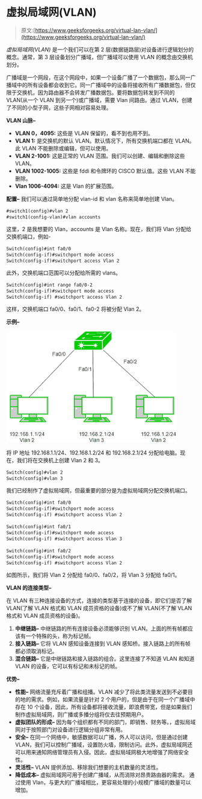 # 虚拟局域网(VLAN)

> 原文:[https://www.geeksforgeeks.org/virtual-lan-vlan/](https://www.geeksforgeeks.org/virtual-lan-vlan/)

*虚拟局域网(VLAN)* 是一个我们可以在第 2 层(数据链路层)对设备进行逻辑划分的概念。通常，第 3 层设备划分广播域，但广播域可以使用 VLAN 的概念由交换机划分。

广播域是一个网段，在这个网段中，如果一个设备广播了一个数据包，那么同一广播域中的所有设备都会收到它。同一广播域中的设备将接收所有广播数据包，但仅限于交换机，因为路由器不会转发广播数据包。要将数据包转发到不同的 VLAN(从一个 VLAN 到另一个)或广播域，需要 Vlan 间路由。通过 VLAN，创建了不同的小型子网，这些子网相对容易处理。

**VLAN 山脉–**

*   **VLAN 0，4095:** 这些是 VLAN 保留的，看不到也用不到。
*   **VLAN 1:** 是交换机的默认 VLAN。默认情况下，所有交换机端口都在 VLAN。此 VLAN 不能删除或编辑，但可以使用。
*   **VLAN 2-1001:** 这是正常的 VLAN 范围。我们可以创建、编辑和删除这些 VLAN。
*   **VLAN 1002-1005:** 这些是 fddi 和令牌环的 CISCO 默认值。这些 VLAN 不能删除。
*   **Vlan 1006-4094:** 这是 Vlan 的扩展范围。

**配置–**
我们可以通过简单地分配 vlan-id 和 vlan 名称来简单地创建 Vlan。

```
#switch1(config)#vlan 2
#switch1(config-vlan)#vlan accounts
```

这里，2 是我想要的 Vlan，accounts 是 Vlan 名称。现在，我们将 Vlan 分配给交换机端口，例如-

```
Switch(config)#int fa0/0
Switch(config-if)#switchport mode access
Switch(config-if)#switchport access Vlan 2
```

此外，交换机端口范围可以分配给所需的 vlans。

```
Switch(config)#int range fa0/0-2
Switch(config-if)#switchport mode access
Switch(config-if) #switchport access Vlan 2
```

这样，交换机端口 fa0/0、fa0/1、fa0-2 将被分配 Vlan 2。

**示例–**

![52555](img/c03807bee97f8e2c8d351c34c0609d9b.png)

将 IP 地址 192.168.1.1/24、192.168.1.2/24 和 192.168.2.1/24 分配给电脑。现在，我们将在交换机上创建 Vlan 2 和 3。

```
Switch(config)#vlan 2
Switch(config)#vlan 3
```

我们已经制作了虚拟局域网，但最重要的部分是为虚拟局域网分配交换机端口。

```
Switch(config)#int fa0/0
Switch(config-if)#switchport mode access
Switch(config-if) #switchport access Vlan 2

Switch(config)#int fa0/1
Switch(config-if)#switchport mode access
Switch(config-if) #switchport access Vlan 3

Switch(config)#int fa0/2
Switch(config-if)#switchport mode access
Switch(config-if) #switchport access Vlan 2 
```

如图所示，我们将 Vlan 2 分配给 fa0/0、fa0/2，将 Vlan 3 分配给 fa0/1。

**VLAN 的连接类型–**

在 VLAN 有三种连接设备的方式，连接的类型基于连接的设备，即它们是否了解 VLAN(了解 VLAN 格式和 VLAN 成员资格的设备)或不了解 VLAN(不了解 VLAN 格式和 VLAN 成员资格的设备)。

1.  **中继链路–**
    中继链路的所有连接设备必须能够识别 VLAN。上面的所有帧都应该有一个特殊的头，称为标记帧。
2.  **接入链路–**
    它将 VLAN 感知设备连接到 VLAN 感知桥。接入链路上的所有帧都必须取消标记。
3.  **混合链路–**
    它是中继链路和接入链路的组合。这里连接了不知道 VLAN 和知道 VLAN 的设备，它可以有标记和未标记的帧。

**优势–**

*   **性能–**
    网络流量充斥着广播和组播。VLAN 减少了将此类流量发送到不必要目的地的需求。例如，如果流量是针对 2 个用户的，但是由于在同一个广播域中存在 10 个设备，因此，所有设备都将接收流量，即浪费带宽，但是如果我们制作虚拟局域网，则广播或多播分组将仅去往预期用户。
*   **虚拟团队的形成–**
    因为每个组织都有不同的部门，即销售、财务等。，虚拟局域网对于按照部门对设备进行逻辑分组非常有用。
*   **安全–**
    在同一个网络中，敏感数据可以广播，外人可以访问，但是通过创建 VLAN，我们可以控制广播域，设置防火墙，限制访问。此外，虚拟局域网还可以用来通知网络管理员有入侵。因此，虚拟局域网极大地增强了网络安全性。
*   **灵活性–**
    VLAN 提供添加、移除我们想要的主机数量的灵活性。
*   **降低成本–**
    虚拟局域网可用于创建广播域，从而消除对昂贵路由器的需求。
    通过使用 Vlan，与更大的广播域相比，更容易处理的小规模广播域的数量可以增加。